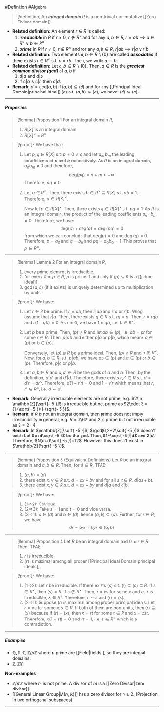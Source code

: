 #Definition #Algebra

> [!definition]
> An ***integral domain*** $R$ is a non-trivial commutative [[Zero Divisor|domain]]. 
- **Related definition**: An element $r\in R$ is called:
  1. ***irreducible*** in $R$ if $r\neq 0$, $r\notin R^{\times}$ and for any $a,b\in R$, $r=ab\implies a\in R^{\times} \lor b\in R^{\times}$
  2. ***prime*** in $R$ if $r\neq 0$, $r\notin R^{\times}$ and for any $a,b\in R$, $r|ab\implies r|a \lor r|b$
- **Related definition**: Two elements $a,b\in R \backslash\{ 0 \}$ are called ***associates*** if there exists $r\in R^{\times}$ s.t. $a=rb$. Then, we write $a \sim b$.
- **Related definition**: Let $a,b\in R \backslash \{ 0 \}$. Then, $d\in R$ is the ***greatest common divisor (gcd)*** of $a,b$ if
	1. $d|a$ and $d|b$ 
	2. if $c|a\land c|b$ then $c|d$.
- **Remark**: $d=\text{gcd}(a,b)$ if $(a,b)\subseteq(d)$ and for any [[Principal Ideal Domain|principal ideal]] $(c)$ s.t. $(a,b)\subseteq(c)$, we have: $(d)\subseteq(c)$.

---
##### Properties
> [!lemma] Proposition 1
> For an integral domain $R$, 
> 1. $R[X]$ is an integral domain.
> 2. $R[X]^{\times}=R^{\times}$

> [!proof]-
> We have that: 
> 1. Let $p,q\in R[X]$ s.t. $p\neq 0\neq q$ and let $a_{n},b_{m}$ the leading coefficients of $p$ and $q$ respectively. As $R$ is an integral domain, $a_{n}b_{m}\neq 0$ and therefore, $$\text{deg}(pq)=n+m>-\infty$$
> 	Therefore, $pq\neq 0$.
>2. Let $a\in R^{\times}$. Then, there exists $b\in R^{\times}\subseteq R[X]$ s.t. $ab=1$. Therefore, $a\in R[X]^\times$. 
>   
>    Now let $p\in R[X]^{\times}$. Then, there exists $q\in R[X]^{\times}$ s.t. $pq=1$. As $R$ is an integral domain, the product of the leading coefficients $a_{n}\cdot b_{m}\neq 0$. Therefore, we have: $$\text{deg}(p)+\text{deg}(q)=\deg(pq)=0$$from which we can conclude that $\text{deg}(p)=0$ and $\deg(q)=0$. Therefore, $p=a_{0}$ and $q=b_{0}$ and $pq=a_{0}b_{0}=1$. This proves that $p\in R^{\times}$.
---
> [!lemma] Lemma 2
> For an integral domain $R$, 
> 1. every prime element is irreducible.
> 2. for every $0\neq p\in R$, $p$ is prime if and only if $(p)\subseteq R$ is a [[prime ideal]].
> 3. $\gcd(a,b)$ (if it exists) is uniquely determined up to multiplication by units.

> [!proof]-
> We have:
> 1. Let $r\in R$ be prime. If $r=ab$, then $r|ab$ and $r|a$ or $r|b$. Wlog assume that $r|a$. Then, there exists $q\in R$ s.t. $rq=a$. Then, $r=rqb$ and $r(1-qb)=0$. As $r\ne 0$, we have $1=qb$, i.e. $b\in R^\times$.
> 2. Let $p$ be a prime. Then, $(p)\neq R$ and let $ab\in (p)$, i.e. $ab=pr$ for some $r\in R$. Then, $p|ab$ and either $p|a$ or $p|b$, which means $a\in (p)$ or $b\in (p)$.
>    
>    Conversely, let $(p)\unlhd R$ be a prime ideal. Then, $(p)\neq R$ and $p\notin R^\times$. Now, for $a,b\in R$, s.t. $p|ab$, we have $ab\in (p)$ and $a\in (p)$ or $b\in (p)$. Therefore, $p|a$ or $p|b$.
> 3. Let $a,b\in R$ and $d,d'\in R$ be the gcds of $a$ and $b$. Then, by the definition, $d|d'$ and $d'|d$. Therefore, there exists $r,r'\in R$ s.t. $d=d'r=dr'r$. Therefore, $d(1-r'r)=0$ and $1=r'r$ which means that $r,r'\in R^\times$, i.e. $d\sim d'$.

- **Remark**: Generally irreducible elements are not prime, e.g. $2\in \mathbb{Z}[\sqrt{- 5 }]$ is irreducible but not prime as $2\cdot 3 =(1+\sqrt{ -5 })(1-\sqrt{- 5 })$.
- **Remark**: If $R$ is not an integral domain, then prime does not imply irreducibility in general, e.g. $R=\mathbb{Z} /6\mathbb{Z}$ and $2$ is prime but not irreducible as $2=2\cdot{4}$.
- **Remark**: In $\mathbb{Z}[\sqrt{ -5 }]$, $\gcd(6,2+2\sqrt{ -5 })$ doesn't exist: Let $c+d\sqrt{ -5 }$ be the gcd. Then, $1+\sqrt{ -5 }|d$ and $2|d$. Therefore, $N(c+d\sqrt{ -5 })=12$. However, this doesn't exist in $\mathbb{Z}[\sqrt{ -5 }]$.
---
> [!lemma] Proposition 3 (Equivalent Definitions)
> Let $R$ be an integral domain and $a,b\in R$. Then, for $d\in R$, TFAE:
> 1. $(a,b)=(d)$
> 2. there exist $x,y\in R$ s.t. $d=ax+by$ and for all $s,t\in R$, $d|as+bt$.
> 3. there exist $x,y\in R$ s.t. $d=ax+by$ and $d|a$ and $d|b$.

> [!proof]-
> We have:
> 1. (1=>2): Obvious.
> 2. (2=>3): Take $s=1$ and $t=0$ and vice versa.
> 3. (3=>1): $a\in (d)$ and $b\in (d)$, hence $(a,b)\subseteq(d)$. Further, for $r\in R$, we have $$dr=axr+byr\in (a,b)$$
---
> [!lemma] Proposition 4
> Let $R$ be an integral domain and $0\neq r\in R$. Then, TFAE:
> 1. $r$ is irreducible.
> 2. $(r)$ is maximal among all proper [[Principal Ideal Domain|principal ideals]].

> [!proof]-
> We have:
> 1. (1=>2): Let $r$ be irreducible. If there exists $(s)$ s.t. $(r)\subseteq(s)\subseteq R$. If $s\in R^\times$, then $(s)=R$. If $s\notin R^\times$, Then, $r=xs$ for some $x$ and as $r$ is irreducible, $x\in R^\times$. Therefore, $r\sim s$ and $(r)=(s)$.
> 2. (2=>1): Suppose $(r)$ is maximal among proper principal ideals. Let $r=xs$ for some $x,s\in R$. If both of them are non-units, then $(r)\subsetneq(x)$ because if $(r)=(x)$, then $x=rt$ for some $t\in R$ and $x=xst$. Therefore, $x(1-st)=0$ and $st=1$, i.e. $s\in R^\times$ which is a contradiction. 
---
##### Examples
- $\mathbb{Q},\mathbb{R},\mathbb{C},\mathbb{Z} / p\mathbb{Z}$ where $p$ prime are [[Field|fields]], so they are integral domains.
- $\mathbb{Z},\mathbb{Z}[i]$

**Non-examples**
- $\mathbb{Z} / m\mathbb{Z}$ where $m$ is not prime. A divisor of $m$ is a [[Zero Divisor|zero divisor]].
- [[General Linear Group|$\text{M}(n,\mathbb{R})$]] has a zero divisor for $n\geq 2$. (Projection in two orthogonal subspaces)

---
